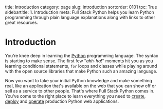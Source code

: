 title: Introduction
category: page
slug: introduction
sortorder: 0101
toc: True
sidebartitle: 1. Introduction
meta: Full Stack Python helps you learn Python programming through plain language explanations along with links to other great resources.


# Introduction
You're knee deep in learning the [Python](http://www.python.org/)
programming language. The syntax is starting to make sense. The first
few "*ahh-ha*!" moments hit you as you learning conditional
statements, `for` loops and classes while playing around with the open source 
libraries that make Python such an amazing language.

Now you want to take your initial Python knowledge and make something real,
like an application that's available on the web that you can show off or 
sell as a service to other people. That's where Full Stack Python comes in. 
You've come to the right place to learn everything you need to 
[create](/web-development.html), [deploy](/deployment.html) 
and [operate](/devops.html) production Python web applications.
